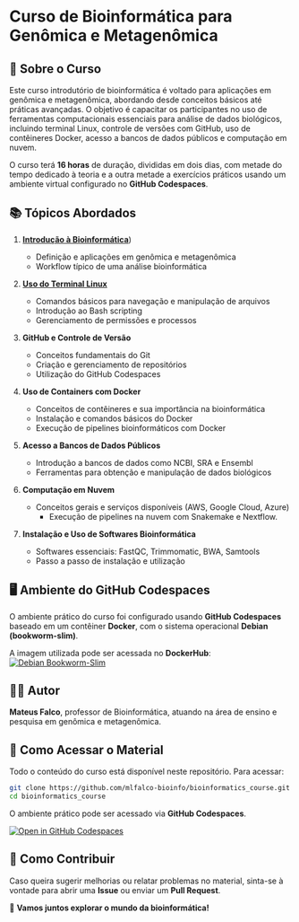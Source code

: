 # Curso de Bioinformática para Genômica e Metagenômica

## 📌 Sobre o Curso
Este curso introdutório de bioinformática é voltado para aplicações em genômica e metagenômica, abordando desde conceitos básicos até práticas avançadas. O objetivo é capacitar os participantes no uso de ferramentas computacionais essenciais para análise de dados biológicos, incluindo terminal Linux, controle de versões com GitHub, uso de contêineres Docker, acesso a bancos de dados públicos e computação em nuvem.

O curso terá **16 horas** de duração, divididas em dois dias, com metade do tempo dedicado à teoria e a outra metade a exercícios práticos usando um ambiente virtual configurado no **GitHub Codespaces**.

## 📚 Tópicos Abordados
1. [**Introdução à Bioinformática**](https://github.com/mlfalco-bioinfo/bioinformatics_course/blob/main/modulos/intro/bioinfo.md))
   - Definição e aplicações em genômica e metagenômica
   - Workflow típico de uma análise bioinformática

2. [**Uso do Terminal Linux**](https://github.com/mlfalco-bioinfo/bioinformatics_course/tree/main/modulos/terminal)
   - Comandos básicos para navegação e manipulação de arquivos
   - Introdução ao Bash scripting
   - Gerenciamento de permissões e processos

3. **GitHub e Controle de Versão**
   - Conceitos fundamentais do Git
   - Criação e gerenciamento de repositórios
   - Utilização do GitHub Codespaces

4. **Uso de Containers com Docker**
   - Conceitos de contêineres e sua importância na bioinformática
   - Instalação e comandos básicos do Docker
   - Execução de pipelines bioinformáticos com Docker

5. **Acesso a Bancos de Dados Públicos**
   - Introdução a bancos de dados como NCBI, SRA e Ensembl
   - Ferramentas para obtenção e manipulação de dados biológicos

6. **Computação em Nuvem**
   - Conceitos gerais e serviços disponíveis (AWS, Google Cloud, Azure)
      - Execução de pipelines na nuvem com Snakemake e Nextflow.

7. **Instalação e Uso de Softwares Bioinformática**
   - Softwares essenciais: FastQC, Trimmomatic, BWA, Samtools
   - Passo a passo de instalação e utilização
  
     
## 🖥️ Ambiente do GitHub Codespaces
O ambiente prático do curso foi configurado usando **GitHub Codespaces** baseado em um contêiner **Docker**, com o sistema operacional **Debian (bookworm-slim)**.

A imagem utilizada pode ser acessada no **DockerHub**:   [![Debian Bookworm-Slim](https://img.shields.io/badge/Debian-Bookworm--Slim-blue?logo=debian)](https://hub.docker.com/layers/library/debian/bookworm-slim/images/sha256-a6bd717f9210e22dba2a96b4b1bd5b5de06a7d18980996112fb14c0c13b6d699)


## 👨‍🏫 Autor
**Mateus Falco**, professor de Bioinformática, atuando na área de ensino e pesquisa em genômica e metagenômica.

## 🔗 Como Acessar o Material
Todo o conteúdo do curso está disponível neste repositório. Para acessar:
```bash
git clone https://github.com/mlfalco-bioinfo/bioinformatics_course.git
cd bioinformatics_course
```
O ambiente prático pode ser acessado via **GitHub Codespaces**.

[![Open in GitHub Codespaces](https://github.com/codespaces/badge.svg)](https://codespaces.new/mlfalco-bioinfo/bioinformatics_course)

## 📢 Como Contribuir
Caso queira sugerir melhorias ou relatar problemas no material, sinta-se à vontade para abrir uma **Issue** ou enviar um **Pull Request**.

🚀 **Vamos juntos explorar o mundo da bioinformática!**
